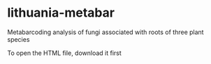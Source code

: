 # lithuania-metabar
Metabarcoding analysis of fungi associated with roots of three plant species

To open the HTML file, download it first
